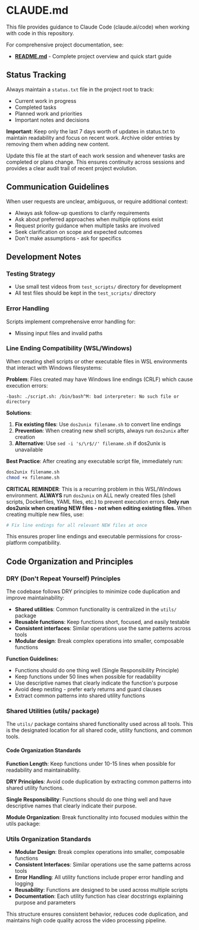 # CLAUDE.md

This file provides guidance to Claude Code (claude.ai/code) when working with code in this repository.

For comprehensive project documentation, see:
- **[README.md](README.md)** - Complete project overview and quick start guide

## Status Tracking

Always maintain a `status.txt` file in the project root to track:
- Current work in progress
- Completed tasks
- Planned work and priorities
- Important notes and decisions

**Important**: Keep only the last 7 days worth of updates in status.txt to maintain readability and focus on recent work. Archive older entries by removing them when adding new content.

Update this file at the start of each work session and whenever tasks are completed or plans change. This ensures continuity across sessions and provides a clear audit trail of recent project evolution.

## Communication Guidelines

When user requests are unclear, ambiguous, or require additional context:
- Always ask follow-up questions to clarify requirements
- Ask about preferred approaches when multiple options exist
- Request priority guidance when multiple tasks are involved
- Seek clarification on scope and expected outcomes
- Don't make assumptions - ask for specifics

## Development Notes

### Testing Strategy
- Use small test videos from `test_scripts/` directory for development
- All test files should be kept in the `test_scripts/` directory

### Error Handling
Scripts implement comprehensive error handling for:
- Missing input files and invalid paths

### Line Ending Compatibility (WSL/Windows)
When creating shell scripts or other executable files in WSL environments that interact with Windows filesystems:

**Problem**: Files created may have Windows line endings (CRLF) which cause execution errors:
```
-bash: ./script.sh: /bin/bash^M: bad interpreter: No such file or directory
```

**Solutions**:
1. **Fix existing files**: Use `dos2unix filename.sh` to convert line endings
2. **Prevention**: When creating new shell scripts, always run `dos2unix` after creation
3. **Alternative**: Use `sed -i 's/\r$//' filename.sh` if dos2unix is unavailable

**Best Practice**: After creating any executable script file, immediately run:
```bash
dos2unix filename.sh
chmod +x filename.sh
```

**CRITICAL REMINDER**: This is a recurring problem in this WSL/Windows environment. **ALWAYS** run `dos2unix` on ALL newly created files (shell scripts, Dockerfiles, YAML files, etc.) to prevent execution errors. **Only run dos2unix when creating NEW files - not when editing existing files.** When creating multiple new files, use:
```bash
# Fix line endings for all relevant NEW files at once
```

This ensures proper line endings and executable permissions for cross-platform compatibility.

## Code Organization and Principles

### DRY (Don't Repeat Yourself) Principles
The codebase follows DRY principles to minimize code duplication and improve maintainability:

- **Shared utilities**: Common functionality is centralized in the `utils/` package
- **Reusable functions**: Keep functions short, focused, and easily testable
- **Consistent interfaces**: Similar operations use the same patterns across tools
- **Modular design**: Break complex operations into smaller, composable functions

**Function Guidelines:**
- Functions should do one thing well (Single Responsibility Principle)
- Keep functions under 50 lines when possible for readability
- Use descriptive names that clearly indicate the function's purpose
- Avoid deep nesting - prefer early returns and guard clauses
- Extract common patterns into shared utility functions

### Shared Utilities (utils/ package)

The `utils/` package contains shared functionality used across all tools. This is the designated location for all shared code, utility functions, and common tools.

#### Code Organization Standards
**Function Length**: Keep functions under 10-15 lines when possible for readability and maintainability.

**DRY Principles**: Avoid code duplication by extracting common patterns into shared utility functions.

**Single Responsibility**: Functions should do one thing well and have descriptive names that clearly indicate their purpose.

**Module Organization**: Break functionality into focused modules within the utils package:

### Utils Organization Standards
- **Modular Design**: Break complex operations into smaller, composable functions
- **Consistent Interfaces**: Similar operations use the same patterns across tools
- **Error Handling**: All utility functions include proper error handling and logging
- **Reusability**: Functions are designed to be used across multiple scripts
- **Documentation**: Each utility function has clear docstrings explaining purpose and parameters

This structure ensures consistent behavior, reduces code duplication, and maintains high code quality across the video processing pipeline.
